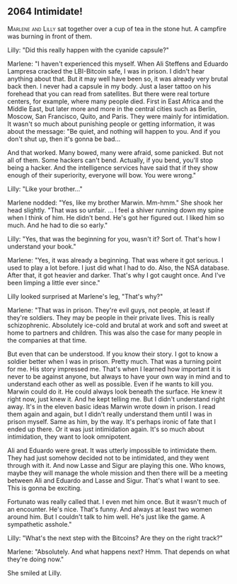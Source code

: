 
## **2064** Intimidate!

<span style="font-variant:small-caps;">Marlene and Lilly</span> sat together over a cup of tea in the stone hut.
A campfire was burning in front of them.

Lilly: "Did this really happen with the cyanide capsule?"

Marlene: "I haven't experienced this myself.
When Ali Steffens and Eduardo Lampresa cracked the LBI-Bitcoin safe, I was in prison.
I didn't hear anything about that.
But it may well have been so, it was already very brutal back then.
I never had a capsule in my body.
Just a laser tattoo on his forehead that you can read from satellites.
But there were real torture centers, for example, where many people died.
First in East Africa and the Middle East, but later more and more in the central cities such as Berlin, Moscow, San Francisco, Quito, and Paris.
They were mainly for intimidation.
It wasn't so much about punishing people or getting information, it was about the message: "Be quiet, and nothing will happen to you.
And if you don't shut up, then it's gonna be bad...

And that worked.
Many bowed, many were afraid, some panicked.
But not all of them.
Some hackers can't bend.
Actually, if you bend, you'll stop being a hacker.
And the intelligence services have said that if they show enough of their superiority, everyone will bow.
You were wrong."

Lilly: "Like your brother..."

Marlene nodded: "Yes, like my brother Marwin.
Mm-hmm."
She shook her head slightly.
"That was so unfair.
... I feel a shiver running down my spine when I think of him.
He didn't bend.
He's got her figured out.
I liked him so much.
And he had to die so early."

Lilly: "Yes, that was the beginning for you, wasn't it?
Sort of.
That's how I understand your book."

Marlene: "Yes, it was already a beginning.
That was where it got serious.
I used to play a lot before.
I just did what I had to do.
Also, the NSA database.
After that, it got heavier and darker.
That's why I got caught once.
And I've been limping a little ever since."

Lilly looked surprised at Marlene's leg, "That's why?"

Marlene: "That was in prison.
They're evil guys, not people, at least if they're soldiers.
They may be people in their private lives.
This is really schizophrenic.
Absolutely ice-cold and brutal at work and soft and sweet at home to partners and children.
This was also the case for many people in the companies at that time.

But even that can be understood.
If you know their story.
I got to know a soldier better when I was in prison.
Pretty much.
That was a turning point for me.
His story impressed me.
That's when I learned how important it is never to be against anyone, but always to have your own way in mind and to understand each other as well as possible.
Even if he wants to kill you.
Marwin could do it.
He could always look beneath the surface.
He knew it right now, just knew it.
And he kept telling me.
But I didn't understand right away.
It's in the eleven basic ideas Marwin wrote down in prison.
I read them again and again, but I didn't really understand them until I was in prison myself.
Same as him, by the way.
It's perhaps ironic of fate that I ended up there.
Or it was just intimidation again.
It's so much about intimidation, they want to look omnipotent.

Ali and Eduardo were great.
It was utterly impossible to intimidate them.
They had just somehow decided not to be intimidated, and they went through with it.
And now Lasse and Sigur are playing this one.
Who knows, maybe they will manage the whole mission and then there will be a meeting between Ali and Eduardo and Lasse and Sigur.
That's what I want to see.
This is gonna be exciting.

Fortunato was really called that.
I even met him once.
But it wasn't much of an encounter.
He's nice.
That's funny.
And always at least two women around him.
But I couldn't talk to him well.
He's just like the game.
A sympathetic asshole."

Lilly: "What's the next step with the Bitcoins?
Are they on the right track?"

Marlene: "Absolutely.
And what happens next?
Hmm.
That depends on what they're doing now."

She smiled at Lilly.


